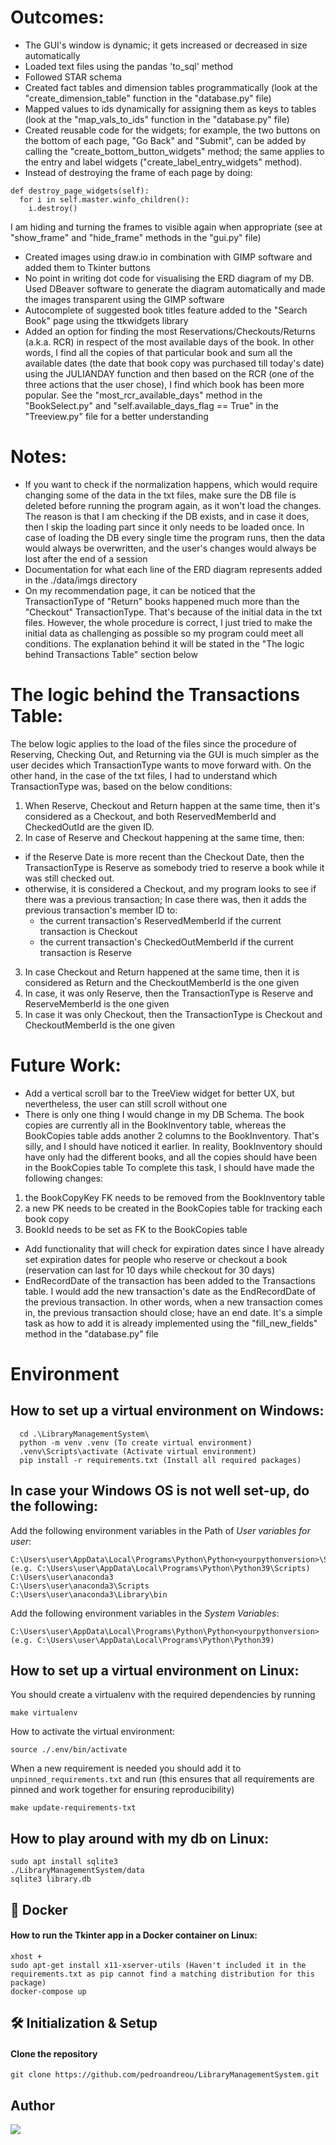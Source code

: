 # Outcomes:
- The GUI's window is dynamic; it gets increased or decreased in size automatically
- Loaded text files using the pandas 'to_sql' method
- Followed STAR schema
- Created fact tables and dimension tables programmatically (look at the "create_dimension_table" function in the "database.py" file)
- Mapped values to ids dynamically for assigning them as keys to tables (look at the "map_vals_to_ids" function in the "database.py" file)
- Created reusable code for the widgets; for example, the two buttons on the bottom of each page, "Go Back" and "Submit", can be added by calling the "create_bottom_button_widgets" method; the same applies to the entry and label widgets ("create_label_entry_widgets" method).
- Instead of destroying the frame of each page by doing:
```
def destroy_page_widgets(self):
  for i in self.master.winfo_children():
    i.destroy()
```
I am hiding and turning the frames to visible again when appropriate (see at "show_frame" and "hide_frame" methods in the "gui.py" file)
- Created images using draw.io in combination with GIMP software and added them to Tkinter buttons
- No point in writing dot code for visualising the ERD diagram of my DB. Used DBeaver software to generate the diagram automatically and made the images transparent using the GIMP software
- Autocomplete of suggested book titles feature added to the "Search Book" page using the ttkwidgets library
- Added an option for finding the most Reservations/Checkouts/Returns (a.k.a. RCR) in respect of the most available days of the book. In other words, I find all the copies of that particular book and sum all the available dates (the date that book copy was purchased till today's date) using the JULIANDAY function and then based on the RCR (one of the three actions that the user chose), I find which book has been more popular. See the "most_rcr_available_days" method in the "BookSelect.py" and "self.available_days_flag == True" in the "Treeview.py" file for a better understanding


# Notes:
- If you want to check if the normalization happens, which would require changing some of the data in the txt files, make sure the DB file is deleted
before running the program again, as it won't load the changes. The reason is that I am checking if the DB exists, and in case it does,
then I skip the loading part since it only needs to be loaded once. In case of loading the DB every single time the program runs, then the data would always be overwritten, and the user's changes would always be lost after the end of a session
- Documentation for what each line of the ERD diagram represents added in the ./data/imgs directory
- On my recommendation page, it can be noticed that the TransactionType of "Return" books happened much more than the "Checkout" TransactionType. That's because of the initial data in the txt files. However, the whole procedure is correct, I just tried to make the initial data as challenging as possible so my program could meet all conditions. The explanation behind it will be stated in the "The logic behind Transactions Table" section below


# The logic behind the Transactions Table:
The below logic applies to the load of the files since the procedure of Reserving, Checking Out, and Returning via the GUI is much simpler as the user decides which TransactionType wants to move forward with. On the other hand, in the case of the txt files, I had to understand which TransactionType was, based on the below conditions:

1. When Reserve, Checkout and Return happen at the same time, then it's considered as a Checkout, and both ReservedMemberId and CheckedOutId are the given ID.
2. In case of Reserve and Checkout happening at the same time, then:
  - if the Reserve Date is more recent than the Checkout Date, then the TransactionType is Reserve as somebody tried to reserve a book while it was still checked out.
  - otherwise, it is considered a Checkout, and my program looks to see if there was a previous transaction;
    In case there was, then it adds the previous transaction's member ID to:
     * the current transaction's ReservedMemberId if the current transaction is Checkout
     * the current transaction's CheckedOutMemberId if the current transaction is Reserve
3. In case Checkout and Return happened at the same time, then it is considered as Return and the CheckoutMemberId is the one given
4. In case, it was only Reserve, then  the TransactionType is Reserve and ReserveMemberId is the one given
5. In case it was only Checkout, then the TransactionType is Checkout and CheckoutMemberId is the one given


# Future Work:
- Add a vertical scroll bar to the TreeView widget for better UX, but nevertheless, the user can still scroll without one
- There is only one thing I would change in my DB Schema. The book copies are currently all in the BookInventory table, whereas the BookCopies table adds another 2 columns to the BookInventory. That's silly, and I should have noticed it earlier. In reality, BookInventory should have only had the different books, and all the copies should have been in the BookCopies table
To complete this task, I should have made the following changes:
1. the BookCopyKey FK needs to be removed from the BookInventory table
2. a new PK needs to be created in the BookCopies table for tracking each book copy
3. BookId needs to be set as FK to the BookCopies table
- Add functionality that will check for expiration dates since I have already set expiration dates for people who reserve or checkout a book (reservation can last for 10 days while checkout for 30 days)
- EndRecordDate of the transaction has been added to the Transactions table. I would add the new transaction's date as the EndRecordDate of the previous transaction. In other words, when a new transaction comes in, the previous transaction should close; have an end date. It's a simple task as how to add it is already implemented using the "fill_new_fields" method in the "database.py" file


# Environment
## How to set up a virtual environment on Windows:
```
  cd .\LibraryManagementSystem\
  python -m venv .venv (To create virtual environment)
  .venv\Scripts\activate (Activate virtual environment)
  pip install -r requirements.txt (Install all required packages)
```

## In case your Windows OS is not well set-up, do the following:
Add the following environment variables in the Path of *User variables for user*:
```
C:\Users\user\AppData\Local\Programs\Python\Python<yourpythonversion>\Scripts  (e.g. C:\Users\user\AppData\Local\Programs\Python\Python39\Scripts)
C:\Users\user\anaconda3
C:\Users\user\anaconda3\Scripts
C:\Users\user\anaconda3\Library\bin
```

Add the following environment variables in the *System Variables*:
```
C:\Users\user\AppData\Local\Programs\Python\Python<yourpythonversion>  (e.g. C:\Users\user\AppData\Local\Programs\Python\Python39)
```

## How to set up a virtual environment on Linux:
You should create a virtualenv with the required dependencies by running
```
make virtualenv
```

How to activate the virtual environment:
```
source ./.env/bin/activate
```

When a new requirement is needed you should add it to `unpinned_requirements.txt` and run
(this ensures that all requirements are pinned and work together for ensuring reproducibility)
```
make update-requirements-txt
```


## How to play around with my db on Linux:
```
sudo apt install sqlite3
./LibraryManagementSystem/data
sqlite3 library.db
```


## :whale: Docker
#### How to run the Tkinter app in a Docker container on Linux:
```
xhost +
sudo apt-get install x11-xserver-utils (Haven't included it in the requirements.txt as pip cannot find a matching distribution for this package)
docker-compose up
```


## 🛠 Initialization & Setup
#### Clone the repository
    git clone https://github.com/pedroandreou/LibraryManagementSystem.git


## Author
<a href="https://www.linkedin.com/in/petrosandreou80/">
  <img align="center" src="https://img.shields.io/badge/Petros LinkedIn-0077B5?style=for-the-badge&logo=linkedin&logoColor=white" />
</a>

